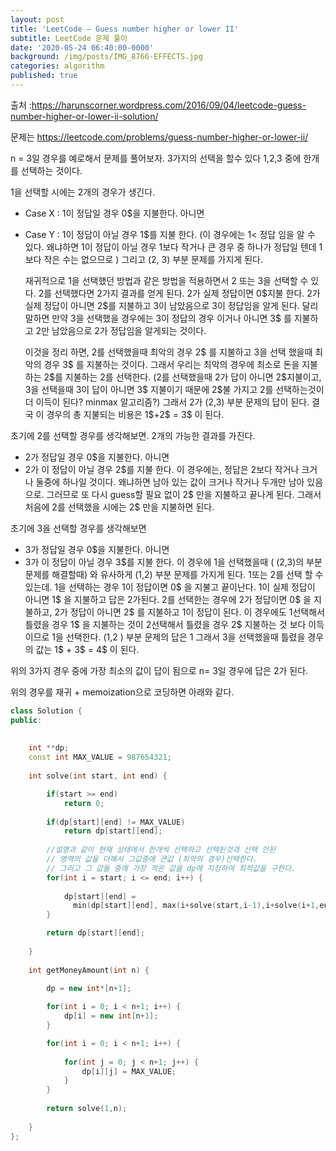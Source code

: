 ```yaml
---
layout: post
title: 'LeetCode – Guess number higher or lower II'
subtitle: LeetCode 문제 풀이
date: '2020-05-24 06:40:00-0000'
background: /img/posts/IMG_8766-EFFECTS.jpg
categories: algorithm
published: true
---
```




출처 :https://harunscorner.wordpress.com/2016/09/04/leetcode-guess-number-higher-or-lower-ii-solution/

문제는 https://leetcode.com/problems/guess-number-higher-or-lower-ii/

n = 3일 경우를 예로해서 문제를 풀어보자. 3가지의 선택을 할수 있다 1,2,3 중에 한개를 선택하는 것이다.

1을 선택할 시에는 2개의 경우가 생긴다.

- Case X : 1이 정답일 경우 0&#36;을 지불한다. 아니면

- Case Y : 1이 정답이 아닐 경우 1&#36;를 지불 한다. (이 경우에는 1< 정답 임을 알 수 있다. 왜냐하면 1이 정답이 아닐 
  경우 1보다 작거나 큰 경우 중 하나가 정답일 텐데 1보다 작은 수는 없으므로 ) 그리고 (2, 3) 부분 문제를 가지게 된다. 

  재귀적으로 1을 선택했던 방법과 같은 방법을 적용하면서 2 또는 3을 선택할 수 있다.
  2를 선택했다면 2가지 결과를 얻게 된다. 2가 실제 정답이면 0&#36;지불 한다. 2가 실제 정답이 아니면 2&#36;를 지불하고 3이 
  남았음으로 3이 정답임을 알게 된다. 달리 말하면 만약 3을 선택했을 경우에는 3이 정답의 경우 이거나 아니면 3&#36; 를 지불하고 2만 남았음으로 2가 정답임을 알게되는 것이다.

  이것을 정리 하면, 2를 선택했을때 최악의 경우 2&#36; 를 지불하고 3을 선택 했을때 최악의 경우 3&#36; 를 지불하는 것이다. 그래서 우리는 최악의 경우에 최소로 돈을 지불하는 2&#36;를 지불하는 2를 선택한다. (2를 선택했을때 2가 답이 아니면 2&#36;지불이고, 3을 선택을때 3이 답이 아니면 3&#36; 지불이기 때문에 2&#36;불 가지고 2를 선택하는것이 더 이득이 된다? minmax 알고리즘?)
  그래서 2가 (2,3) 부분 문제의 답이 된다. 결국 이 경우의 총 지불되는 비용은  1&#36;+2&#36; = 3&#36; 이 된다.



초기에 2를 선택할 경우를 생각해보면. 2개의 가능한 결과를 가진다.

- 2가 정답일 경우 0&#36;을 지불한다. 아니면
- 2가 이 정답이 아닐 경우 2&#36;를 지불 한다. 이 경우에는, 정답은 2보다 작거나 크거나 둘중에 하나일 것이다. 왜냐하면 남아 있는 값이 크거나 작거나 두개만 남아 있음으로. 그러므로 또 다시 guess할 필요 없이 2&#36; 만을 지불하고 끝나게 된다.
  그래서 처음에 2를 선택했을 시에는 2&#36; 만을 지불하면 된다.  


초기에 3을 선택할 경우를 생각해보면

- 3가 정답일 경우 0&#36;을 지불한다. 아니면
- 3가 이 정답이 아닐 경우 3&#36;를 지불 한다. 이 경우에 1을 선택했을때 ( (2,3)의 부분문제를 해결할때) 와 유사하게 (1,2) 부분
  문제를 가지게 된다. 
  1또는 2를 선택 할 수 있는데. 1을 선택하는 경우 1이 정답이면 0&#36; 을 지불고 끝이난다. 1이 실제 정답이 아니면 1&#36; 을 지불하고 답은 2가된다. 2를 선택한는 경우에 2가 정답이면 0&#36; 을 지불하고, 2가 정답이 아니면 2&#36; 를 지불하고 1이 정답이 된다.
  이 경우에도 1선택해서 틀렸을 경우 1&#36; 을 지불하는 것이 2선택해서 틀렸을 경우 2&#36; 지불하는 것 보다 이득이므로 1을 선택한다. (1,2 ) 부분 문제의 답은 1 그래서 3을 선택했을때 틀렸을 경우의 값는 1&#36; + 3&#36; = 4&#36; 이 된다.  

위의 3가지 경우 중에 가장 최소의 값이 답이 됨으로 n= 3일 경우에 답은 2가 된다.

위의 경우를 재귀 + memoization으로 코딩하면 아래와 같다.
 



```c++
class Solution {
public:
    
    
    int **dp;
    const int MAX_VALUE = 987654321;    
    
    int solve(int start, int end) {

        if(start >= end)
            return 0;
    
        if(dp[start][end] != MAX_VALUE)
            return dp[start][end];
        
        //설명과 같이 현재 상태에서 한개씩 선택하고 선택된것과 선택 안된
        // 영역의 값을 더해서 그값중에 큰값 (최악의 경우)선택한다.
        // 그리고 그 값들 중에 가장 적은 값을 dp에 지정하여 최적값을 구한다.
        for(int i = start; i <= end; i++) {
            
            dp[start][end] = 
              min(dp[start][end], max(i+solve(start,i-1),i+solve(i+1,end)));
        }

        return dp[start][end];
        
    }
    
    int getMoneyAmount(int n) {

        dp = new int*[n+1];
        
        for(int i = 0; i < n+1; i++) {
            dp[i] = new int[n+1];
        }

        for(int i = 0; i < n+1; i++) {
        
            for(int j = 0; j < n+1; j++) {
                dp[i][j] = MAX_VALUE;            
            }
        }
    
        return solve(1,n);
        
    }
};
```




  



